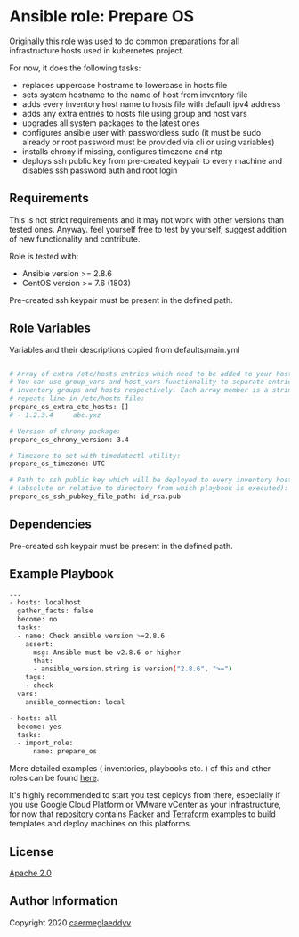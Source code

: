 Ansible role: Prepare OS
=========

Originally this role was used to do common preparations for all infrastructure hosts used in kubernetes project.

For now, it does the following tasks:
- replaces uppercase hostname to lowercase in hosts file
- sets system hostname to the name of host from inventory file
- adds every inventory host name to hosts file with default ipv4 address
- adds any extra entries to hosts file using group and host vars
- upgrades all system packages to the latest ones
- configures ansible user with passwordless sudo (it must be sudo already or root password must be provided via cli or using variables)
- installs chrony if missing, configures timezone and ntp
- deploys ssh public key from pre-created keypair to every machine and disables ssh password auth and root login


Requirements
------------

This is not strict requirements and it may not work with other versions than tested ones.
Anyway. feel yourself free to test by yourself, suggest addition of new functionality and contribute.

Role is tested with:
- Ansible version >= 2.8.6
- CentOS version >= 7.6 (1803)

Pre-created ssh keypair must be present in the defined path.


Role Variables
--------------

Variables and their descriptions copied from defaults/main.yml

```bash

# Array of extra /etc/hosts entries which need to be added to your host(s).
# You can use group_vars and host_vars functionality to separate entries for
# inventory groups and hosts respectively. Each array member is a string which
# repeats line in /etc/hosts file:
prepare_os_extra_etc_hosts: []
# - 1.2.3.4     abc.yxz

# Version of chrony package:
prepare_os_chrony_version: 3.4

# Timezone to set with timedatectl utility:
prepare_os_timezone: UTC

# Path to ssh public key which will be deployed to every inventory host
# (absolute or relative to directory from which playbook is executed):
prepare_os_ssh_pubkey_file_path: id_rsa.pub

```


Dependencies
------------

Pre-created ssh keypair must be present in the defined path.


Example Playbook
----------------

```bash
---
- hosts: localhost
  gather_facts: false
  become: no
  tasks:
  - name: Check ansible version >=2.8.6
    assert:
      msg: Ansible must be v2.8.6 or higher
      that:
      - ansible_version.string is version("2.8.6", ">=")
    tags:
    - check
  vars:
    ansible_connection: local

- hosts: all
  become: yes
  tasks:
  - import_role:
      name: prepare_os

```

More detailed examples ( inventories, playbooks etc. ) of this and other roles can be found [here](https://github.com/caermeglaeddyv/examples/tree/dev/ansible).

It's highly recommended to start you test deploys from there, especially if you use Google Cloud Platform or VMware vCenter as your infrastructure, for now that [repository](https://github.com/caermeglaeddyv/examples) contains [Packer](https://github.com/caermeglaeddyv/examples/tree/dev/packer) and [Terraform](https://github.com/caermeglaeddyv/examples/tree/dev/terraform) examples to build templates and deploy machines on this platforms.


License
-------

[Apache 2.0](https://github.com/caermeglaeddyv/ansible-role-rear/blob/dev/LICENSE)


Author Information
------------------

Copyright 2020 [caermeglaeddyv](https://github.com/caermeglaeddyv)
